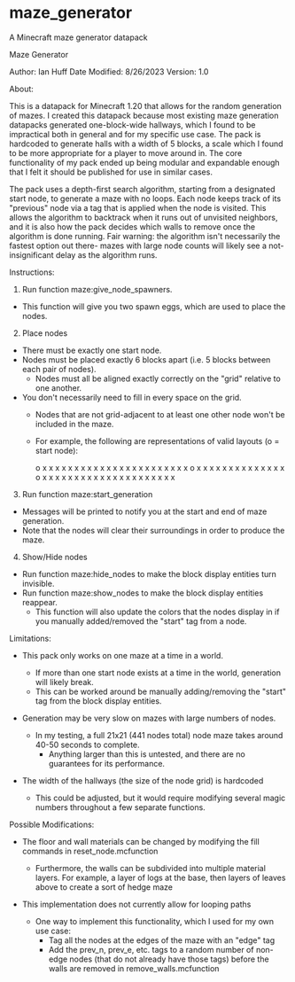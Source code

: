 # maze_generator
A Minecraft maze generator datapack



Maze Generator

Author: Ian Huff
Date Modified: 8/26/2023
Version: 1.0



About:

This is a datapack for Minecraft 1.20 that allows for the random generation of mazes.
I created this datapack because most existing maze generation datapacks generated one-block-wide hallways, which I found to be impractical both in general and for my specific use case.
The pack is hardcoded to generate halls with a width of 5 blocks, a scale which I found to be more appropriate for a player to move around in.
The core functionality of my pack ended up being modular and expandable enough that I felt it should be published for use in similar cases.

The pack uses a depth-first search algorithm, starting from a designated start node, to generate a maze with no loops.
Each node keeps track of its "previous" node via a tag that is applied when the node is visited.
This allows the algorithm to backtrack when it runs out of unvisited neighbors, and it is also how the pack decides which walls to remove once the algorithm is done running.
Fair warning: the algorithm isn't necessarily the fastest option out there- mazes with large node counts will likely see a not-insignificant delay as the algorithm runs.



Instructions:

1. Run function maze:give_node_spawners.
  - This function will give you two spawn eggs, which are used to place the nodes.

2. Place nodes
  - There must be exactly one start node.
  - Nodes must be placed exactly 6 blocks apart (i.e. 5 blocks between each pair of nodes).
    - Nodes must all be aligned exactly correctly on the "grid" relative to one another.
  - You don't necessarily need to fill in every space on the grid.
    - Nodes that are not grid-adjacent to at least one other node won't be included in the maze.
    - For example, the following are representations of valid layouts (o = start node):
	
	    o x x x      x x x x x x      x x x x x x x x x
	    x x x x      x o     x x      x     x   x
	    x x x x      x x     x x      x     o   x     x
	    x x x x      x x x x x x      x x x x x x x x x

3. Run function maze:start_generation
  - Messages will be printed to notify you at the start and end of maze generation.
  - Note that the nodes will clear their surroundings in order to produce the maze.

4. Show/Hide nodes
  - Run function maze:hide_nodes to make the block display entities turn invisible.
  - Run function maze:show_nodes to make the block display entities reappear.
    - This function will also update the colors that the nodes display in if you manually added/removed the "start" tag from a node.



Limitations:

- This pack only works on one maze at a time in a world.
  - If more than one start node exists at a time in the world, generation will likely break.
  - This can be worked around be manually adding/removing the "start" tag from the block display entities.

- Generation may be very slow on mazes with large numbers of nodes.
  - In my testing, a full 21x21 (441 nodes total) node maze takes around 40-50 seconds to complete.
    - Anything larger than this is untested, and there are no guarantees for its performance.
   
- The width of the hallways (the size of the node grid) is hardcoded
  - This could be adjusted, but it would require modifying several magic numbers throughout a few separate functions.



Possible Modifications:

- The floor and wall materials can be changed by modifying the fill commands in reset_node.mcfunction
  - Furthermore, the walls can be subdivided into multiple material layers. For example, a layer of logs at the base, then layers of leaves above to create a sort of hedge maze

- This implementation does not currently allow for looping paths
  - One way to implement this functionality, which I used for my own use case:
    - Tag all the nodes at the edges of the maze with an "edge" tag
    - Add the prev_n, prev_e, etc. tags to a random number of non-edge nodes (that do not already have those tags) before the walls are removed in remove_walls.mcfunction
